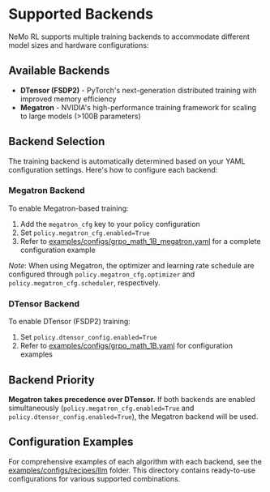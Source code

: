 # Supported Backends

NeMo RL supports multiple training backends to accommodate different model sizes and hardware configurations:

## Available Backends

- **DTensor (FSDP2)** - PyTorch's next-generation distributed training with improved memory efficiency
- **Megatron** - NVIDIA's high-performance training framework for scaling to large models (>100B parameters)

## Backend Selection

The training backend is automatically determined based on your YAML configuration settings. Here's how to configure each backend:

### Megatron Backend
To enable Megatron-based training:

1. Add the `megatron_cfg` key to your policy configuration
2. Set `policy.megatron_cfg.enabled=True`
3. Refer to [examples/configs/grpo_math_1B_megatron.yaml](./examples/configs/grpo_math_1B_megatron.yaml) for a complete configuration example

_Note_: When using Megatron, the optimizer and learning rate schedule are configured through `policy.megatron_cfg.optimizer` and `policy.megatron_cfg.scheduler`, respectively.

### DTensor Backend
To enable DTensor (FSDP2) training:

1. Set `policy.dtensor_config.enabled=True`
2. Refer to [examples/configs/grpo_math_1B.yaml](./examples/configs/grpo_math_1B.yaml) for configuration examples

## Backend Priority

**Megatron takes precedence over DTensor.** If both backends are enabled simultaneously (`policy.megatron_cfg.enabled=True` and `policy.dtensor_config.enabled=True`), the Megatron backend will be used.

## Configuration Examples

For comprehensive examples of each algorithm with each backend, see the [examples/configs/recipes/llm](./examples/configs/recipes/llm/) folder. This directory contains ready-to-use configurations for various supported combinations.
